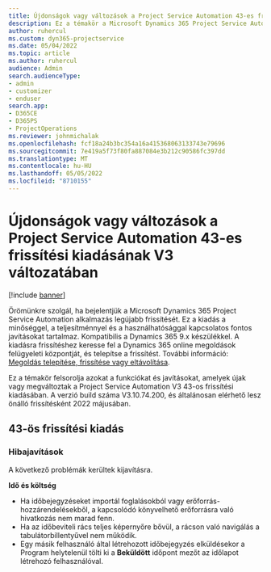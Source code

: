 ```yaml
---
title: Újdonságok vagy változások a Project Service Automation 43-es frissítési kiadásának V3 változatában
description: Ez a témakör a Microsoft Dynamics 365 Project Service Automation Update Release 43, V3 verzióban elérhető funkciókat és javításokat sorolja fel.
author: ruhercul
ms.custom: dyn365-projectservice
ms.date: 05/04/2022
ms.topic: article
ms.author: ruhercul
audience: Admin
search.audienceType:
- admin
- customizer
- enduser
search.app:
- D365CE
- D365PS
- ProjectOperations
ms.reviewer: johnmichalak
ms.openlocfilehash: fcf18a24b3bc354a16a415368063133743e79696
ms.sourcegitcommit: 7e419a5f73f80fa887084e3b212c90586fc397dd
ms.translationtype: MT
ms.contentlocale: hu-HU
ms.lasthandoff: 05/05/2022
ms.locfileid: "8710155"
---
```

# <a name="whats-new-or-changed-in-project-service-automation-update-release-43-v3"></a>Újdonságok vagy változások a Project Service Automation 43-es frissítési kiadásának V3 változatában

[!include [banner](../includes/psa-now-project-operations.md)]

Örömünkre szolgál, ha bejelentjük a Microsoft Dynamics 365 Project Service Automation alkalmazás legújabb frissítését. Ez a kiadás a minőséggel, a teljesítménnyel és a használhatósággal kapcsolatos fontos javításokat tartalmaz. Kompatibilis a Dynamics 365 9.x készülékkel. A kiadásra frissítéshez keresse fel a Dynamics 365 online megoldások felügyeleti központját, és telepítse a frissítést. További információ: [Megoldás telepítése, frissítése vagy eltávolítása](/power-platform/admin/install-remove-preferred-solution).

Ez a témakör felsorolja azokat a funkciókat és javításokat, amelyek újak vagy megváltoztak a Project Service Automation V3 43-os frissítési kiadásában. A verzió build száma V3.10.74.200, és általánosan elérhető lesz önálló frissítésként 2022 májusában.

## <a name="update-release-43"></a>43-ös frissítési kiadás

### <a name="bug-fixes"></a>Hibajavítások

A következő problémák kerültek kijavításra.


**Idő és költség**

- Ha időbejegyzéseket importál foglalásokból vagy erőforrás-hozzárendelésekből, a kapcsolódó könyvelhető erőforrásra való hivatkozás nem marad fenn.
- Ha az időbeviteli rács teljes képernyőre bővül, a rácson való navigálás a tabulátorbillentyűvel nem működik.
- Egy másik felhasználó által létrehozott időbejegyzés elküldésekor a Program helytelenül tölti ki a **Beküldött** időpont mezőt az időlapot létrehozó felhasználóval.
